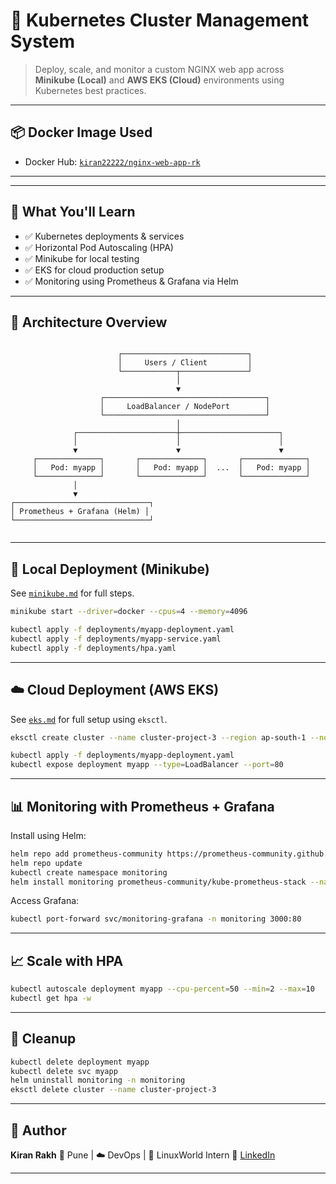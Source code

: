 # 🚀 Kubernetes Cluster Management System

> Deploy, scale, and monitor a custom NGINX web app across **Minikube (Local)** and **AWS EKS (Cloud)** environments using Kubernetes best practices.

---

## 📦 Docker Image Used

- Docker Hub: [`kiran22222/nginx-web-app-rk`](https://hub.docker.com/r/kiran22222/nginx-web-app-rk)

---


---

## 🧠 What You'll Learn

- ✅ Kubernetes deployments & services
- ✅ Horizontal Pod Autoscaling (HPA)
- ✅ Minikube for local testing
- ✅ EKS for cloud production setup
- ✅ Monitoring using Prometheus & Grafana via Helm

---

## 📌 Architecture Overview

```

```
                            ┌────────────────────────────┐
                            │     Users / Client         │
                            └────────────┬───────────────┘
                                         │
                                         ▼
                        ┌────────────────────────────────────┐
                        │     LoadBalancer / NodePort        │
                        └────────────────────────────────────┘
                                         │
                  ┌──────────────────────┼──────────────────────┐
                  │                      │                      │
                  ▼                      ▼                      ▼
         ┌──────────────┐       ┌──────────────┐       ┌──────────────┐
         │   Pod: myapp │       │   Pod: myapp │  ...  │   Pod: myapp │
         └──────────────┘       └──────────────┘       └──────────────┘
                  │
                  ▼
    ┌──────────────────────────────┐
    │ Prometheus + Grafana (Helm) │
    └──────────────────────────────┘
```

````

---

## 📍 Local Deployment (Minikube)

See [`minikube.md`](./minikube.md) for full steps.

```bash
minikube start --driver=docker --cpus=4 --memory=4096

kubectl apply -f deployments/myapp-deployment.yaml
kubectl apply -f deployments/myapp-service.yaml
kubectl apply -f deployments/hpa.yaml
````

---

## ☁️ Cloud Deployment (AWS EKS)

See [`eks.md`](./eks.md) for full setup using `eksctl`.

```bash
eksctl create cluster --name cluster-project-3 --region ap-south-1 --nodes=2

kubectl apply -f deployments/myapp-deployment.yaml
kubectl expose deployment myapp --type=LoadBalancer --port=80
```

---

## 📊 Monitoring with Prometheus + Grafana

Install using Helm:

```bash
helm repo add prometheus-community https://prometheus-community.github.io/helm-charts
helm repo update
kubectl create namespace monitoring
helm install monitoring prometheus-community/kube-prometheus-stack --namespace monitoring
```

Access Grafana:

```bash
kubectl port-forward svc/monitoring-grafana -n monitoring 3000:80
```

---

## 📈 Scale with HPA

```bash
kubectl autoscale deployment myapp --cpu-percent=50 --min=2 --max=10
kubectl get hpa -w
```

---

## 🧹 Cleanup

```bash
kubectl delete deployment myapp
kubectl delete svc myapp
helm uninstall monitoring -n monitoring
eksctl delete cluster --name cluster-project-3
```

---

## 🙌 Author

**Kiran Rakh**
📍 Pune | ☁️ DevOps | 🔧 LinuxWorld Intern
🔗 [LinkedIn](https://www.linkedin.com/in/kiran-rakh)

---

